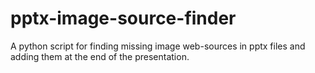 # pptx-image-source-finder
A python script for finding missing image web-sources in pptx files and adding them at the end of the presentation.
